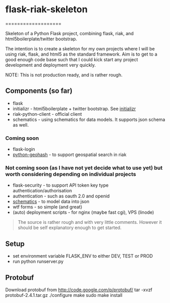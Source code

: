 # flask-riak-skeleton
===================

Skeleton of a Python Flask project, combining flask, riak, and html5boilerplate/twitter bootstrap.

The intention is to create a skeleton for my own projects where I will be using riak, flask, and html5 as the standard framework.  Aim is to get to a good enough code base such that I could kick start any project development and deployment very quickly.

NOTE: This is not production ready, and is rather rough.

## Components (so far)
* flask
* initializr - html5boilerplate + twitter bootstrap.  See [initializr](http://www.initializr.com/)
* riak-python-client - official client
* schematics - using schematics for data models.  It supports json schema as well.

### Coming soon
* flask-login
* [python-geohash](https://github.com/simplegeo/python-geohash) - to support geospatial search in riak

### Not coming soon (as I have not yet decide what to use yet) but worth considering depending on individual projects
* flask-security - to support API token key type authentication/authorisation
* authentication - such as oauth 2.0 and openid
* [schematics](https://github.com/j2labs/schematics) - to model data into json
* wtf forms - so simple (and great)
* (auto) deployment scripts - for nginx (maybe fast cgi), VPS (linode)

> The source is rather rough and with very little comments.  However it should be self explanatory enough to get started.

## Setup
* set environment variable FLASK_ENV to either DEV, TEST or PROD
* run python runserver.py

## Protobuf
Download protobuf from http://code.google.com/p/protobuf/
tar -xvzf protobuf-2.4.1.tar.gz 
./configure
make
sudo make install
